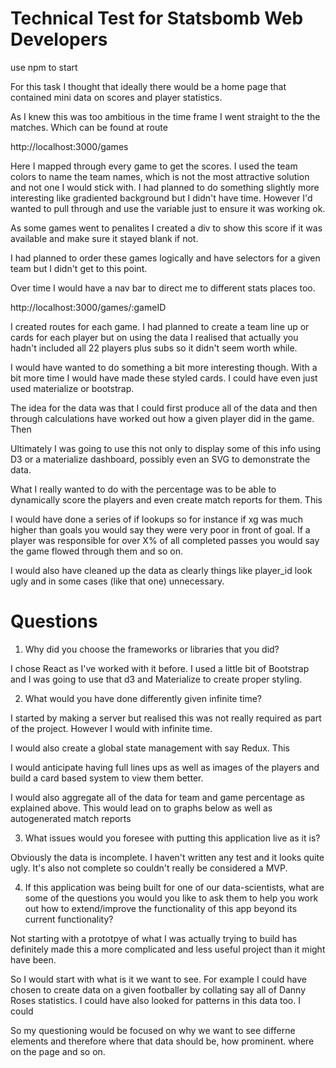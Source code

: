 # Technical Test for Statsbomb Web Developers

use npm to start

For this task I thought that ideally there would be a home page that contained mini data on scores and player statistics.

As I knew this was too ambitious in the time frame I went straight to the the matches. Which can be found at route

http://localhost:3000/games

Here I mapped through every game to get the scores. I used the team colors to name the team names, which is not the most attractive solution and not one I would stick with. I had planned to do something slightly more interesting like gradiented background but I didn't have time. However I'd wanted to pull through and use the variable just to ensure it was working ok.

As some games went to penalites I created a div to show this score if it was available and make sure it stayed blank if not.

I had planned to order these games logically and have selectors for a given team but I didn't get to this point.

Over time I would have a nav bar to direct me to different stats places too.

http://localhost:3000/games/:gameID

I created routes for each game. I had planned to create a team line up or cards for each player but on using the data I realised that actually you hadn't included all 22 players plus subs so it didn't seem worth while.

I would have wanted to do something a bit more interesting though. With a bit more time I would have made these styled cards. I could have even just used materialize or bootstrap.

The idea for the data was that I could first produce all of the data and then through calculations have worked out how a given player did in the game. Then

Ultimately I was going to use this not only to display some of this info using D3 or a materialize dashboard, possibly even an SVG to demonstrate the data.

What I really wanted to do with the percentage was to be able to dynamically score the players and even create match reports for them. This

I would have done a series of if lookups so for instance if xg was much higher than goals you would say they were very poor in front of goal. If a player was responsible for over X% of all completed passes you would say the game flowed through them and so on.

I would also have cleaned up the data as clearly things like player_id look ugly and in some cases (like that one) unnecessary.

# Questions

1. Why did you choose the frameworks or libraries that you did?

I chose React as I've worked with it before. I used a little bit of Bootstrap and I was going to use that d3 and Materialize to create proper styling.

2. What would you have done differently given infinite time?

I started by making a server but realised this was not really required as part of the project. However I would with infinite time.

I would also create a global state management with say Redux. This

I would anticipate having full lines ups as well as images of the players and build a card based system to view them better.

I would also aggregate all of the data for team and game percentage as explained above. This would lead on to graphs below as well as autogenerated match reports

3. What issues would you foresee with putting this application live as it is?

Obviously the data is incomplete. I haven't written any test and it looks quite ugly. It's also not complete so couldn't really be considered a MVP.

4. If this application was being built for one of our data-scientists, what are some of the questions you would you like to ask them to help you work out how to extend/improve the functionality of this app beyond its current functionality?

Not starting with a prototpye of what I was actually trying to build has definitely made this a more complicated and less useful project than it might have been.

So I would start with what is it we want to see. For example I could have chosen to create data on a given footballer by collating say all of Danny Roses statistics. I could have also looked for patterns in this data too. I could

So my questioning would be focused on why we want to see differne elements and therefore where that data should be, how prominent. where on the page and so on.
